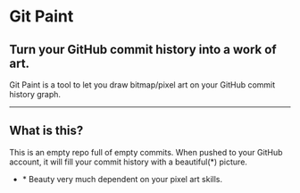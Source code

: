 # Git Paint

## Turn your GitHub commit history into a work of art.

Git Paint is a tool to let you draw bitmap/pixel art on your GitHub commit history graph.

---

## What is this?

This is an empty repo full of empty commits. When pushed to your GitHub account, it will fill your commit history with a beautiful(*) picture.

* \* Beauty very much dependent on your pixel art skills.